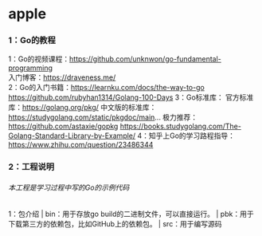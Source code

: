 # apple

### 1：Go的教程
1：Go的视频课程：https://github.com/unknwon/go-fundamental-programming  
   入门博客：https://draveness.me/  
2：Go的入门书籍：https://learnku.com/docs/the-way-to-go
   https://github.com/rubyhan1314/Golang-100-Days
3：Go标准库：
   官方标准库：https://golang.org/pkg/
   中文版的标准库：https://studygolang.com/static/pkgdoc/main...
   极力推荐：https://github.com/astaxie/gopkg 
   https://books.studygolang.com/The-Golang-Standard-Library-by-Example/
4：知乎上Go的学习路程指导：https://www.zhihu.com/question/23486344

### 2：工程说明
###### 本工程是学习过程中写的Go的示例代码
1：包介绍
 | bin：用于存放go build的二进制文件，可以直接运行。
 | pbk：用于下载第三方的依赖包，比如GitHub上的依赖包。
 | src：用于编写源码
